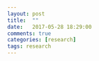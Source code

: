 ```yaml
---
layout: post
title:  ""
date:   2017-05-28 18:29:00
comments: true
categories: [research]
tags: research
---
```


